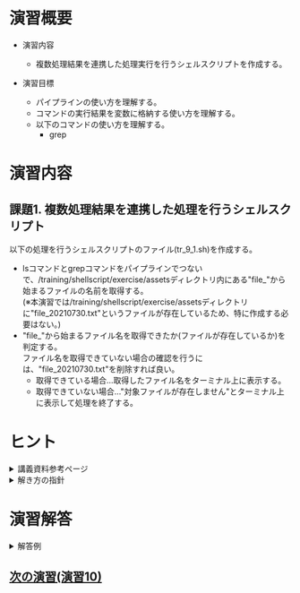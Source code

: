 # 演習概要
- 演習内容
  - 複数処理結果を連携した処理実行を行うシェルスクリプトを作成する。

- 演習目標
  - パイプラインの使い方を理解する。
  - コマンドの実行結果を変数に格納する使い方を理解する。
  - 以下のコマンドの使い方を理解する。
    - grep

# 演習内容

## 課題1. 複数処理結果を連携した処理を行うシェルスクリプト

以下の処理を行うシェルスクリプトのファイル(tr_9_1.sh)を作成する。  
  - lsコマンドとgrepコマンドをパイプラインでつないで、/training/shellscript/exercise/assetsディレクトリ内にある"file_"から始まるファイルの名前を取得する。  
    (※本演習では/training/shellscript/exercise/assetsディレクトリに"file_20210730.txt"というファイルが存在しているため、特に作成する必要はない。)
  - "file_"から始まるファイル名を取得できたか(ファイルが存在しているか)を判定する。  
    ファイル名を取得できていない場合の確認を行うには、"file_20210730.txt"を削除すれば良い。
     - 取得できている場合…取得したファイル名をターミナル上に表示する。
     - 取得できていない場合…"対象ファイルが存在しません"とターミナル上に表示して処理を終了する。

# ヒント
<details><summary>講義資料参考ページ</summary><div>

- メタキャラクタ
  - p47～49
</div></details>

<details><summary>解き方の指針</summary><div>

-  シェルスクリプトで使用する判定のやり方は演習8と同じ。  
   本課題では、判定対象の文字列としてコマンドの実行結果を利用する。  
</div></details>

# 演習解答  

<details><summary>解答例</summary><div>

## 課題1. 複数処理結果を連携した処理を行うシェルスクリプト  解答例  
シェルスクリプトファイル"tr_9_1.sh"をエディタから作成し、下記の内容を書き込む。  

``` sh
#!/bin/bash

filename=`ls /training/shellscript/exercise/assets | grep file_`
if [ -z $filename  ] ; then
  echo "対象ファイルが存在しません"
  exit 1
else
  echo $filename
fi
```
<details><summary>課題1のシェルスクリプトの内容解説</summary><div>

- filename=`ls /training/shellscript/exercise/assets | grep file_`
   - ``の中にコマンドを入れることで実行結果を取得できる。ここでは取得した実行結果を変数"filename"に格納している。講義資料p49を参照。
   - `|`を使用することでコマンドの出力結果を次のコマンドの入力につないで処理ができる。ここだと、`ls /training/shellscript/exercise/assets`で得られた結果(/training/shellscript/exercise/assetsディレクトリ内にあるファイル一覧)を次のコマンドである`grep file_`にわたすことで、/training/shellscript/exercise/assetsにあるファイルのうち、"file_"という名前が含まれているものだけを取り出している。講義資料p48を参照。

</div></details>

tr_9_1.shを実行する。  

```
bash tr_9_1.sh
```

下記のように表示されることを確認。  

```
file_20210730.txt
```

ファイルが存在しない場合の処理を確認するために、下記コマンドを実行して対象ファイルを削除する。  

```
rm /training/shellscript/exercise/assets/file_20210730.txt
```

tr_9_1.shを実行する。  

```
bash tr_9_1.sh
```

下記のように表示されることを確認。  

```
対象ファイルが存在しません
```

</div></details>

## [次の演習(演習10)](./演習10.md)
